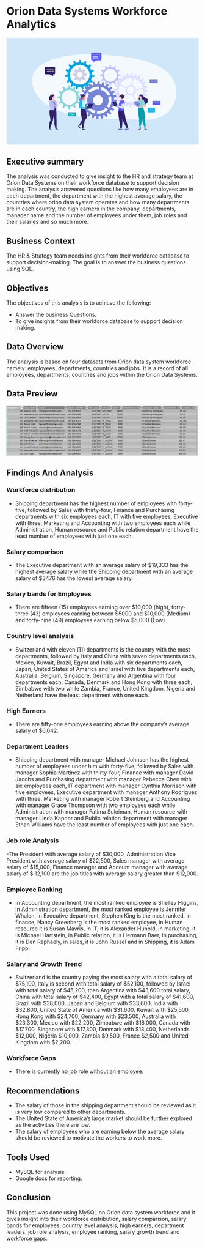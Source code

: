 # Orion Data Systems Workforce Analytics
![Workforce Header](workforce-header.png)

## Executive summary
The analysis was conducted to give insight to the HR and strategy team at Orion Data Systems on their workforce database to support decision making. The analysis answered questions like how many employees are in each department, the department with the highest average salary, the countries where orion data system operates and how many departments are in each country, the high earners in the company, departments, manager name and the number of employees under them, job roles and their salaries and so much more.

## Business Context
The HR & Strategy team needs insights from their workforce database to support decision-making. The goal is to answer the business questions using SQL.

## Objectives
The objectives of this analysis is to achieve the following:
- Answer the business Questions.
- To give insights from their workforce database to support decision making.

## Data Overview
The analysis is based on four datasets from Orion data system workforce namely: employees, departments, countries and jobs. It is a record of all employees, departments, countries and jobs within the Orion Data Systems.

## Data Preview
![Data Preview](data.overview.PNG)

## Findings And Analysis
### Workforce distribution
- Shipping department has the highest number of employees with forty-five, followed by Sales with thirty-four, Finance and Purchasing departments with six employees each, IT with five employees, Executive with three, Marketing and Accounting with two employees each while Administration, Human resource and Public relation department have the least number of employees with just one each.

### Salary comparison
- The Executive department with an average salary of $19,333 has the highest average salary while the Shipping department with an average salary of $3476 has the lowest average salary.

### Salary bands for Employees
- There are fifteen (15) employees earning over $10,000 (high), forty-three (43) employees earning between $5000 and $10,000 (Medium) and forty-nine (49) employees earning below $5,000 (Low).

### Country level analysis
- Switzerland with eleven (11) departments is the country with the most departments, followed by Italy and China with seven departments each, Mexico, Kuwait, Brazil, Egypt and India with six departments each, Japan, United States of America and Israel with five departments each, Australia, Belgium, Singapore, Germany and Argentina with four departments each, Canada, Denmark and Hong Kong with three each, Zimbabwe with two while Zambia, France, United Kingdom, Nigeria and Netherland have the least department with one each.
  
### High Earners
- There are fifty-one employees earning above the company’s average salary of $6,642.
  
### Department Leaders
- Shipping department with manager Michael Johnson has the highest number of employees under him with forty-five, followed by Sales with manager Sophia Martinez with thirty-four, Finance with manager David Jacobs and Purchasing department with manager Rebecca Chen with six employees each, IT department with manager Cynthia Morrison with five employees, Executive department with manager Anthony Rodriguez with three, Marketing with manager Robert Steinberg and Accounting with manager Grace Thompson with two employees each while Administration with manager Fatima Suleiman, Human resource with manager Linda Kapoor and Public relation department with manager Ethan Williams have the least number of employees with just one each.

### Job role Analysis
-The President with average salary of $30,000, Administration Vice President with average salary of $22,500, Sales manager with average salary of $15,000, Finance manager and Account manager with average salary of $ 12,100 are the job titles with average salary greater than $12,000.

### Employee Ranking
- In Accounting department, the most ranked employee is Shelley Higgins, in Administration department, the most ranked employee is Jennifer Whalen, in Executive department, Stephen King is the most ranked, in finance, Nancy Greenberg is the most ranked employee, in Human resource it is Susan Mavris, in IT, it is Alexander Hunold, in marketing, it is Michael Hartstein, in Public relation, it is Hermann Baer, in purchasing, it is Den Raphaely, in sales, it is John Russel and in Shipping, it is Adam Fripp.

### Salary and Growth Trend
- Switzerland is the country paying the most salary with a total salary of $75,100, Italy is second with total salary of $52,100, followed by Israel with total salary of $45,200, then Argentina with $43,600 total salary, China with total salary of $42,400, Egypt with a total salary of $41,600, Brazil with $38,000, Japan and Belgium with $33,600, India with $32,800, United State of America with $31,600, Kuwait with $25,500, Hong Kong with $24,700, Germany with $23,500, Australia with $23,300, Mexico with $22,200, Zimbabwe with $18,000, Canada with $17,700, Singapore with $17,300, Denmark with $13,400, Netherlands $12,000, Nigeria $10,000, Zambia $9,500, France $2,500 and United Kingdom with $2,200.

### Workforce Gaps
- There is currently no job role without an employee.
  
## Recommendations
- The salary of those in the shipping department should be reviewed as it is very low compared to other departments.
- The United State of America’s large market should be further explored as the activities there are low.
- The salary of employees who are earning below the average salary should be reviewed to motivate the workers to work more.

## Tools Used
- MySQL for analysis.
- Google docs for reporting.

## Conclusion 
This project was done using MySQL on Orion data system workforce and it gives insight into their workforce distribution, salary comparison, salary bands for employees, country level analysis, high earners, department leaders, job role analysis, employee ranking, salary growth trend and workforce gaps.
















